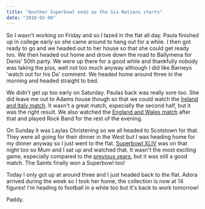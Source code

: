 ```yaml
---
title: "Another Superbowl ends as the Six Nations starts"
date: "2010-02-08"
---
```

So I wasn't working on Friday and so I lazed in the flat all day. Paula finished up in college early so she came around to hang out for a while. I then got ready to go and we headed out to her house so that she could get ready too. We then headed out home and drove down the road to Ballymena for Denis' 50th party. We were up there for a good while and thankfully nobody was taking the piss, well not too much anyway although I did like Barneys 'watch out for his Da' comment. We headed home around three in the morning and headed straight to bed.

We didn't get up too early on Saturday. Paulas back was really sore too. She did leave me out to Adams house though so that we could watch the [Ireland and Italy match](http://www.rte.ie/sport/rugby/sixnations/2010/0206/ireland_italy1.html). It wasn't a great match, especially the second half, but it was the right result. We also watched the [England and Wales match](http://www.rte.ie/sport/rugby/sixnations/2010/0206/england_wales.html) after that and played Rock Band for the rest of the evening.

On Sunday it was Laylas Christening so we all headed to Scotstown for that. They were all going for their dinner in the West but I was heading home for my dinner anyway so I just went to the flat. [Superbowl XLIV](http://www.rte.ie/sport/other/2010/0208/neworleanssaints_indianapoliscolts.html) was on that night too so Mum and I sat up and watched that. It wasn't the most exciting game, especially compared to the [previous years](http://paddy1138.blogspot.com/2009/02/stock-takes-injuries-and-laughs.html), but it was still a good match. The Saints finally won a Superbowl too!

Today I only got up at around three and I just headed back to the flat. Adora arrived during the week so I took her home, the collection is now at 14 figures! I'm heading to football in a while too but it's back to work tomorrow!

Paddy.